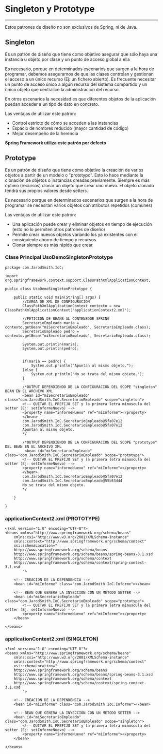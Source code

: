# Singleton y Prototype

---

Estos patrones de diseño no son exclusivos de Spring, ni de Java.

## Singleton

Es un patrón de diseño que tiene como objetivo asegurar que sólo haya una instancia u objeto por clase y un punto de acceso global a ella

Es necesario, porque en determinados escenarios que surgen a la hora de programar, debemos asegurarnos de que las clases controlan y gestionan el acceso a un único recurso (Ej: un fichero abierto).  Es frecuente necesitar un punto de acceso único a algún recurso del sistema compartido y un único objeto que centralice la administración del recurso.

En otros escenarios la necesidad es que diferentes objetos de la aplicación puedan acceder a un tipo de dato en concreto.

Las ventajas de utilizar este patrón:

- Control estricto de cómo se acceden a las instancias
- Espacio de nombres reducido (mayor cantidad de código)
- Mejor desempeño de la herencia

**Spring Framework utiliza este patrón por defecto**

## Prototype

Es un patrón de diseño que tiene como objetivo la creación de varios objetos a partir de un modelo o "prototypo".  Esto lo hace mediante la clonación de objetos o instancias creadas previamente.  Siempre es más óptimo (recursos) clonar un objeto que crear uno nuevo.  El objeto clonado tendrá sus propios valores desde setters.

Es necesario porque en determinados escenarios que surgen a la hora de programar se necesitan varios objetos con atributos repetidos (comunes)

Las ventajas de utilizar este patrón:

- Una aplicación puede crear y eliminar objetos en tiempo de ejecución (esto no lo permiten otros patrones de diseño)
- Permite crear nuevos objetos variando los ya existentes con el consiguiente ahorro de tiempo y recursos.
- Clonar siempre es más rápido que crear.

### Clase Principal UsoDemoSingletonPrototype

    package com.JarodSmith.IoC;

    import org.springframework.context.support.ClassPathXmlApplicationContext;

    public class UsoDemoSingletonPrototype {

        public static void main(String[] args) {
            //CARGA DE XML DE CONFIGURACION
            ClassPathXmlApplicationContext contexto = new ClassPathXmlApplicationContext("applicationContext2.xml");
    
            //PETICION DE BEANS AL CONTENEDOR SPRING
            SecretarioEmpleado maria = contexto.getBean("miSecretarioEmpleado", SecretarioEmpleado.class);
            SecretarioEmpleado pedro = contexto.getBean("miSecretarioEmpleado", SecretarioEmpleado.class);
    
            System.out.println(maria);
            System.out.println(pedro);
    

            if(maria == pedro) {
                System.out.println("Apuntan al mismo objeto.");
            }else {
                System.out.println("No se trata del mismo objeto.");
            }
    
            /*OUTPUT DEPENDIENDO DE LA CONFIGURACION DEL SCOPE "singleton" BEAN EN EL ARCHIVO XML
            <bean id="miSecretarioEmpleado" class="com.JarodSmith.IoC.SecretarioEmpleado" scope="singleton">
            <!-- QUITAR EL PREFIJO SET y la primera letra minuscula del setter (Ej: setInformeNuevo) -->
            <property name="informeNuevo" ref="miInforme"></property>
            </bean>
            com.JarodSmith.IoC.SecretarioEmpleado@5fa07e12
            com.JarodSmith.IoC.SecretarioEmpleado@5fa07e12
            Apuntan al mismo objeto.
            */
    
            /*OUTPUT DEPENDIENDO DE LA CONFIGURACION DEL SCOPE "prototype" DEL BEAN EN EL ARCHIVO XML
             <bean id="miSecretarioEmpleado" class="com.JarodSmith.IoC.SecretarioEmpleado" scope="prototype">
            <!-- QUITAR EL PREFIJO SET y la primera letra minuscula del setter (Ej: setInformeNuevo) -->
            <property name="informeNuevo" ref="miInforme"></property>
            </bean>
            com.JarodSmith.IoC.SecretarioEmpleado@5fa07e12
            com.JarodSmith.IoC.SecretarioEmpleado@55b53d44
            No se trata del mismo objeto. 
            */

        }

    }

### applicationContext2.xml (PROTOTYPE)

    <?xml version="1.0" encoding="UTF-8"?>
    <beans xmlns="http://www.springframework.org/schema/beans"
        xmlns:xsi="http://www.w3.org/2001/XMLSchema-instance"
        xmlns:context="http://www.springframework.org/schema/context"
        xsi:schemaLocation="
        http://www.springframework.org/schema/beans   
        http://www.springframework.org/schema/beans/spring-beans-3.1.xsd
        http://www.springframework.org/schema/context 
        http://www.springframework.org/schema/context/spring-context-3.1.xsd
            ">
    
        <!-- CREACION DE LA DEPENDENCIA -->     
        <bean id="miInforme" class="com.JarodSmith.IoC.Informe"></bean> 
    
        <!-- BEAN QUE GENERA LA INYECCION CON UN MÉTODO SETTER -->
        <bean id="miSecretarioEmpleado" class="com.JarodSmith.IoC.SecretarioEmpleado" scope="prototype">
            <!-- QUITAR EL PREFIJO SET y la primera letra minuscula del setter (Ej: setInformeNuevo) -->
            <property name="informeNuevo" ref="miInforme"></property>
        </bean>

    </beans>

### applicationContext2.xml (SINGLETON)

    <?xml version="1.0" encoding="UTF-8"?>
    <beans xmlns="http://www.springframework.org/schema/beans"
        xmlns:xsi="http://www.w3.org/2001/XMLSchema-instance"
        xmlns:context="http://www.springframework.org/schema/context"
        xsi:schemaLocation="
        http://www.springframework.org/schema/beans   
        http://www.springframework.org/schema/beans/spring-beans-3.1.xsd
        http://www.springframework.org/schema/context 
        http://www.springframework.org/schema/context/spring-context-3.1.xsd
            ">
    
        <!-- CREACION DE LA DEPENDENCIA -->     
        <bean id="miInforme" class="com.JarodSmith.IoC.Informe"></bean> 
    
        <!-- BEAN QUE GENERA LA INYECCION CON UN MÉTODO SETTER -->
        <bean id="miSecretarioEmpleado" class="com.JarodSmith.IoC.SecretarioEmpleado" scope="singleton">
            <!-- QUITAR EL PREFIJO SET y la primera letra minuscula del setter (Ej: setInformeNuevo) -->
            <property name="informeNuevo" ref="miInforme"></property>
        </bean>

    </beans>
